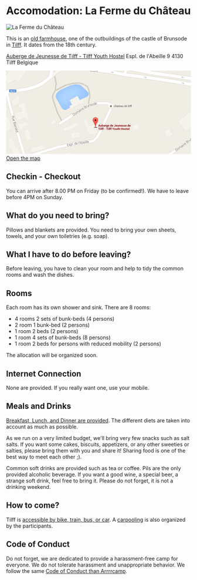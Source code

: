 # Accomodation: La Ferme du Château

![La Ferme du Château](http://www.ajtilff.be/images/photo-accueil_01.jpg)

This is an [old farmhouse](http://www.ajtilff.be), one of the outbuildings of
the castle of Brunsode in [Tilff](https://fr.wikipedia.org/wiki/Tilff). It dates
from the 18th century.

[Auberge de Jeunesse de Tilff - Tilff Youth Hostel](https://goo.gl/maps/uRmvv)
Espl. de l'Abeille 9
4130 Tilff
Belgique

![Address of the venue](images/map-venue.png)
[Open the map](https://goo.gl/maps/uRmvv)

## Checkin - Checkout

You can arrive after 8.00 PM on Friday (to be confirmed!).
We have to leave before 4PM on Sunday.

## What do you need to bring?

Pillows and blankets are provided.
You need to bring your own sheets, towels, and your own toiletries (e.g. soap).

## What I have to do before leaving?

Before leaving, you have to clean your room and help to tidy the common rooms
and wash the dishes.

## Rooms

Each room has its own shower and sink. There are 8 rooms:

* 4 rooms 2 sets of bunk-beds (4 persons)
* 2 room 1 bunk-bed (2 persons)
* 1 room 2 beds (2 persons)
* 1 room 4 sets of bunk-beds (8 persons)
* 1 room 2 beds for persons with reduced mobility (2 persons)

The allocation will be organized soon.

## Internet Connection

None are provided. If you really want one, use your mobile.

## Meals and Drinks

[Breakfast, Lunch, and Dinner are provided](menu.md). The different diets are taken into
account as much as possible.

As we run on a very limited budget, we'll bring very few snacks such as salt
salts. If you want some cakes, biscuits, appetizers, or any other sweeties or
salties, please bring them with you and share it! Sharing food is one of the
best way to meet each other ;).

Common soft drinks are provided such as tea or coffee. Pils are the only
provided alcoholic beverage. If you want a good wine, a special beer, a strange
soft drink, feel free to bring it. Please do not forget, it is not a drinking
weekend.

## How to come?

Tilff is [accessible by bike, train, bus, or car](http://www.sitilff.be/venir/venir-a-tilff/).
A [carpooling](carpooling.md) is also organized by the participants.

## Code of Conduct

Do not forget, we are dedicated to provide a harassment-free camp for everyone.
We do not tolerate harassment and unappropriate behavior. We follow the same
[Code of Conduct than Arrrrcamp](http://2015.arrrrcamp.be/coc/).
